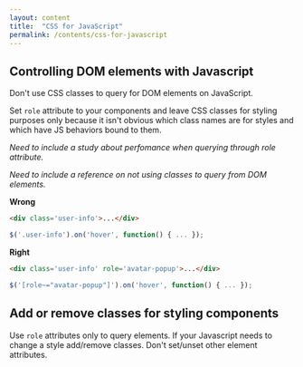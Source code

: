 ```yaml
---
layout: content
title:  "CSS for JavaScript"
permalink: /contents/css-for-javascript
---
```


## Controlling DOM elements with Javascript

Don't use CSS classes to query for DOM elements on JavaScript.

Set `role` attribute to your components and leave CSS classes for styling purposes only because it isn't obvious which class names are for styles and which have JS behaviors bound to them.

_Need to include a study about perfomance when querying through role attribute._

_Need to include a reference on not using classes to query from DOM elements._

**Wrong**

```html
<div class='user-info'>...</div>
```

```javascript
$('.user-info').on('hover', function() { ... });
```

**Right**

```html
<div class='user-info' role='avatar-popup'>...</div>
```

```javascript
$('[role~="avatar-popup"]').on('hover', function() { ... });
```

## Add or remove classes for styling components

Use `role` attributes only to query elements. If your Javascript needs to change a style add/remove classes. Don't set/unset other element attributes.